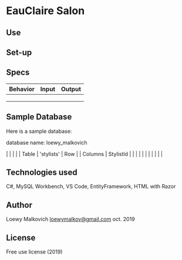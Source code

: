 # EauClaire Salon

## Use

## Set-up

## Specs

| Behavior | Input | Output | 
|-|-|-|
| | | |
| | | |
| | | |

## Sample Database

Here is a sample database:

database name: loewy_malkovich


| | | |
| Table | 'stylists' |   Row    |
| Columns |   StylistId     |         |
|       |            |
|       |            |
|       |            |

## Technologies used

C#, MySQL Workbench, VS Code, EntityFramework, HTML with Razor

## Author

Loewy Malkovich
loewymalkov@gmail.com
oct. 2019

## License

Free use license (2019)